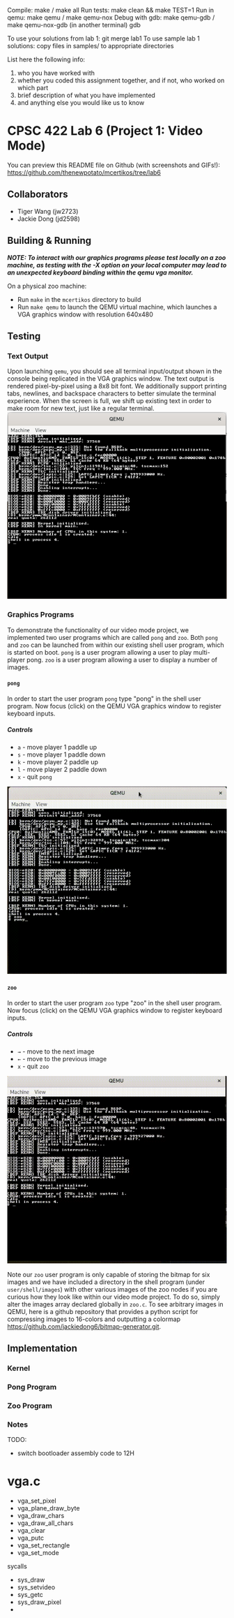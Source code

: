 Compile: make / make all
Run tests: make clean && make TEST=1
Run in qemu: make qemu / make qemu-nox
Debug with gdb: make qemu-gdb / make qemu-nox-gdb
(in another terminal) gdb

To use your solutions from lab 1: git merge lab1
To use sample lab 1 solutions: copy files in samples/ to appropriate directories

List here the following info:

1. who you have worked with
2. whether you coded this assignment together, and if not, who worked on which part
3. brief description of what you have implemented
4. and anything else you would like us to know

# CPSC 422 Lab 6 (Project 1: Video Mode)

You can preview this README file on Github (with screenshots and GIFs!): https://github.com/thenewpotato/mcertikos/tree/lab6

## Collaborators
- Tiger Wang (jw2723)
- Jackie Dong (jd2598)

## Building & Running

***NOTE: To interact with our graphics programs please test locally on a zoo machine, as testing with the -X option on your local computer may lead to an unexpected keyboard binding within the qemu vga monitor.***

On a physical zoo machine:
- Run `make` in the `mcertikos` directory to build
- Run `make qemu` to launch the QEMU virtual machine, which launches a VGA graphics window with resolution 640x480

## Testing

### Text Output
Upon launching `qemu`, you should see all terminal input/output shown in the console being replicated in the VGA graphics window. The text output is rendered pixel-by-pixel using a 8x8 bit font. We additionally support printing tabs, newlines, and backspace characters to better simulate the terminal experience. When the screen is full, we shift up existing text in order to make room for new text, just like a regular terminal.
![vga_terminal.png](screenshots%2Fvga_terminal.png)

### Graphics Programs
To demonstrate the functionality of our video mode project, we implemented two user programs which are called `pong` and `zoo`. Both `pong` and `zoo` can be launched from within our existing shell user program, which is started on boot. `pong` is a user program allowing a user to play multi-player pong. `zoo` is a user program allowing a user to display a number of images.

#### `pong`
In order to start the user program `pong` type "pong" in the shell user program. 
Now focus (click) on the QEMU VGA graphics window to register keyboard inputs.
##### Controls
- `a` - move player 1 paddle up
- `s` - move player 1 paddle down
- `k` - move player 2 paddle up 
- `l` - move player 2 paddle down 
- `x` - quit `pong`

![vga_pong.gif](screenshots%2Fvga_pong.gif)

#### `zoo`
In order to start the user program `zoo` type "zoo" in the shell user program. Now focus (click) on the QEMU VGA graphics window to register keyboard inputs. 

##### Controls 
- `→` - move to the next image 
- `←` - move to the previous image
- `x` - quit `zoo`

![vga_zoo.gif](screenshots%2Fvga_zoo.gif)

Note our `zoo` user program is only capable of storing the bitmap for six images and we have included a directory in the shell program (under `user/shell/images`) with other various images of the zoo nodes if you are curious how they look like within our video mode project. To do so, simply alter the images array declared globally in `zoo.c`.
To see arbitrary images in QEMU, here is a github repository that provides a python script for compressing images to 16-colors and outputting a colormap https://github.com/jackiedong6/bitmap-generator.git.

## Implementation

### Kernel



### Pong Program



### Zoo Program



### Notes
TODO:
- switch bootloader assembly code to 12H
# vga.c
- vga_set_pixel
- vga_plane_draw_byte
- vga_draw_chars 
- vga_draw_all_chars
- vga_clear
- vga_putc
- vga_set_rectangle
- vga_set_mode

sycalls
- sys_draw
- sys_setvideo
- sys_getc
- sys_draw_pixel
- 